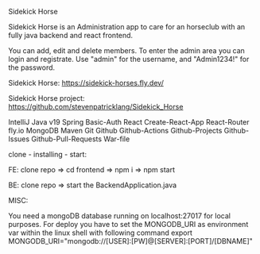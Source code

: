 Sidekick Horse

Sidekick Horse is an Administration app to care for an horseclub with an fully java backend and react frontend.

You can add, edit and delete members. To enter the admin area you can login and registrate. Use "admin" for the username, and "Admin1234!" for the password.

Sidekick Horse: https://sidekick-horses.fly.dev/

Sidekick Horse project: https://github.com/stevenpatricklang/Sidekick_Horse

IntelliJ Java v19 Spring Basic-Auth React Create-React-App React-Router fly.io  MongoDB Maven Git Github Github-Actions Github-Projects Github-Issues Github-Pull-Requests War-file

clone - installing - start:

FE:
clone repo => cd frontend => npm i => npm start

BE:
clone repo => start the BackendApplication.java

MISC:

You need a mongoDB database running on localhost:27017 for local purposes. For deploy you have to set the MONGODB_URI as environment var within the linux shell with following command export MONGODB_URI="mongodb://[USER]:[PW]@[SERVER]:[PORT]/[DBNAME]"
